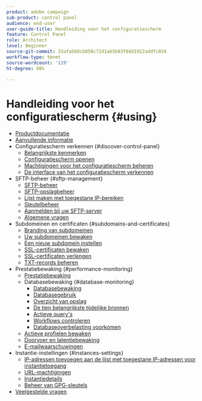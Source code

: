 ```yaml
---
product: adobe campaign
sub-product: control panel
audience: end-user
user-guide-title: Handleiding voor het configuratiescherm
feature: Control Panel
role: Architect
level: Beginner
source-git-commit: 33afa568cb850c72d1a65b03f68d1922addfc034
workflow-type: tm+mt
source-wordcount: '119'
ht-degree: 98%

---
```



# Handleiding voor het configuratiescherm {#using}

+ [Productdocumentatie](control-panel-home.md)
+ [Aanvullende informatie](release-notes.md)
+ Configuratiescherm verkennen {#discover-control-panel}
   + [Belangrijkste kenmerken](discover/using/key-features.md)
   + [Configuratiescherm openen](discover/using/accessing-control-panel.md)
   + [Machtigingen voor het configuratiescherm beheren](discover/using/managing-permissions.md)
   + [De interface van het configuratiescherm verkennen](discover/using/discovering-the-interface.md)
+ SFTP-beheer {#sftp-management}
   + [SFTP-beheer](sftp/using/about-sftp-management.md)
   + [SFTP-opslagbeheer](sftp/using/sftp-storage-management.md)
   + [Lijst maken met toegestane IP-bereiken](sftp/using/ip-range-allow-listing.md)
   + [Sleutelbeheer](sftp/using/key-management.md)
   + [Aanmelden bij uw SFTP-server](sftp/using/logging-into-sftp-server.md)
   + [Algemene vragen](sftp/using/common-questions.md)
+ Subdomeinen en certificaten {#subdomains-and-certificates}
   + [Branding van subdomeinen](subdomains-certificates/using/subdomains-branding.md)
   + [Uw subdomeinen bewaken](subdomains-certificates/using/monitoring-subdomains.md)
   + [Een nieuw subdomein instellen](subdomains-certificates/using/setting-up-new-subdomain.md)
   + [SSL-certificaten bewaken](subdomains-certificates/using/monitoring-ssl-certificates.md)
   + [SSL-certificaten verlengen](subdomains-certificates/using/renewing-subdomain-certificate.md)
   + [TXT-records beheren](subdomains-certificates/using/managing-txt-records.md)
+ Prestatiebewaking {#performance-monitoring}
   + [Prestatiebewaking](performance-monitoring/using/about-performance-monitoring.md)
   + Databasebewaking {#database-monitoring}
      + [Databasebewaking](performance-monitoring/using/database-monitoring.md)
      + [Databasegebruik](performance-monitoring/using/database-utilization.md)
      + [Overzicht van opslag](performance-monitoring/using/database-storage-overview.md)
      + [De tien belangrijkste tijdelijke bronnen](performance-monitoring/using/database-top-ten-resources.md)
      + [Actieve query&#39;s](performance-monitoring/using/database-active-queries.md)
      + [Workflows controleren](performance-monitoring/using/workflow-monitoring.md)
      + [Databaseoverbelasting voorkomen](performance-monitoring/using/database-preventing-overload.md)
   + [Actieve profielen bewaken](performance-monitoring/using/active-profiles-monitoring.md)
   + [Doorvoer en latentiebewaking](performance-monitoring/using/thoughputs-latencies.md)
   + [E-mailwaarschuwingen](performance-monitoring/using/email-alerting.md)
+ Instantie-instellingen {#instances-settings}
   + [IP-adressen toevoegen aan de lijst met toegestane IP-adressen voor instantietoegang](instances-settings/using/ip-allow-listing-instance-access.md)
   + [URL-machtigingen](instances-settings/using/url-permissions.md)
   + [Instantiedetails](instances-settings/using/instance-details.md)
   + [Beheer van GPG-sleutels](instances-settings/using/gpg-keys-management.md)
+ [Veelgestelde vragen](faq.md)
